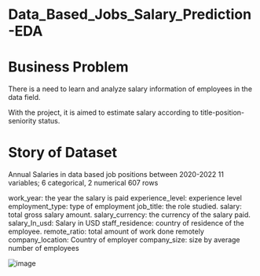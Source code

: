 # Data_Based_Jobs_Salary_Prediction-EDA

# Business Problem

There is a need to learn and analyze salary information of employees in the data field.

With the project, it is aimed to estimate salary according to title-position-seniority status.

# Story of Dataset

Annual Salaries in data based job positions between 2020-2022
11 variables;
6 categorical, 2 numerical
607 rows

work_year: the year the salary is paid
experience_level: experience level
employment_type: type of employment
job_title: the role studied.
salary: total gross salary amount.
salary_currency: the currency of the salary paid.
salary_In_usd: Salary in USD
staff_residence: country of residence of the employee.
remote_ratio: total amount of work done remotely
company_location: Country of employer
company_size: size by average number of employees

![image](https://github.com/Sinan-Simsek/Data_Based_Jobs_Salary_Prediction-EDA/assets/108238930/c6113809-2788-4c70-bbdd-a1beac09ed21)





